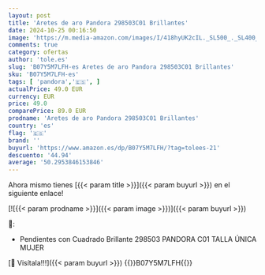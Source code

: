```yaml
---
layout: post
title: 'Aretes de aro Pandora 298503C01 Brillantes'
date: 2024-10-25 00:16:50
image: 'https://m.media-amazon.com/images/I/418hyUK2cIL._SL500_._SL400_.jpg'
comments: true
category: ofertas
author: 'tole.es'
slug: 'B07Y5M7LFH-es Aretes de aro Pandora 298503C01 Brillantes'
sku: 'B07Y5M7LFH-es'
tags: [ 'pandora','🇪🇸', ]
actualPrice: 49.0 EUR
currency: EUR
price: 49.0
comparePrice: 89.0 EUR
prodname: 'Aretes de aro Pandora 298503C01 Brillantes'
country: 'es'
flag: '🇪🇸'
brand: ''
buyurl: 'https://www.amazon.es/dp/B07Y5M7LFH/?tag=tolees-21'
descuento: '44.94'
average: '50.2953846153846'
---
```


Ahora mismo tienes [{{< param title >}}]({{< param buyurl >}}) en el siguiente enlace!

[![{{< param prodname >}}]({{< param image >}})]({{< param buyurl >}})

🔎:

- Pendientes con Cuadrado Brillante 298503 PANDORA C01 TALLA ÚNICA MUJER

[🛒 Visítala!!!]({{< param buyurl >}})
{{<world>}}B07Y5M7LFH{{</world>}}
